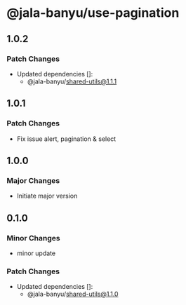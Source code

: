 # @jala-banyu/use-pagination

## 1.0.2

### Patch Changes

- Updated dependencies []:
  - @jala-banyu/shared-utils@1.1.1

## 1.0.1

### Patch Changes

- Fix issue alert, pagination & select

## 1.0.0

### Major Changes

- Initiate major version

## 0.1.0

### Minor Changes

- minor update

### Patch Changes

- Updated dependencies []:
  - @jala-banyu/shared-utils@1.1.0
